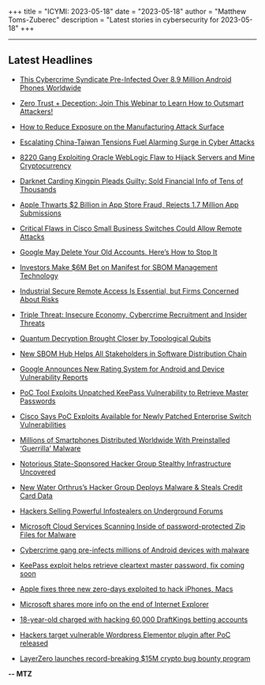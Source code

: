 +++
title = "ICYMI: 2023-05-18"
date = "2023-05-18"
author = "Matthew Toms-Zuberec"
description = "Latest stories in cybersecurity for 2023-05-18"
+++

---------------------------------------------------------------------------
## Latest Headlines
- [This Cybercrime Syndicate Pre-Infected Over 8.9 Million Android Phones Worldwide](https://thehackernews.com/2023/05/this-cybercrime-syndicate-pre-infected.html)

- [Zero Trust + Deception: Join This Webinar to Learn How to Outsmart Attackers!](https://thehackernews.com/2023/05/join-this-webinar-zero-trust-deception.html)

- [How to Reduce Exposure on the Manufacturing Attack Surface](https://thehackernews.com/2023/05/how-to-reduce-exposure-on-manufacturing.html)

- [Escalating China-Taiwan Tensions Fuel Alarming Surge in Cyber Attacks](https://thehackernews.com/2023/05/escalating-china-taiwan-tensions-fuel.html)

- [8220 Gang Exploiting Oracle WebLogic Flaw to Hijack Servers and Mine Cryptocurrency](https://thehackernews.com/2023/05/8220-gang-exploiting-oracle-weblogic.html)

- [Darknet Carding Kingpin Pleads Guilty: Sold Financial Info of Tens of Thousands](https://thehackernews.com/2023/05/darknet-carding-kingpin-pleads-guilty.html)

- [Apple Thwarts $2 Billion in App Store Fraud, Rejects 1.7 Million App Submissions](https://thehackernews.com/2023/05/apple-thwarts-2-billion-in-app-store.html)

- [Critical Flaws in Cisco Small Business Switches Could Allow Remote Attacks](https://thehackernews.com/2023/05/critical-flaws-in-cisco-small-business.html)

- [Google May Delete Your Old Accounts. Here’s How to Stop It](https://www.wired.com/story/how-to-stop-google-delete-account-inactive/)

- [Investors Make $6M Bet on Manifest for SBOM Management Technology](https://www.securityweek.com/investors-make-6m-bet-on-manifest-for-sbom-management-technology/)

- [Industrial Secure Remote Access Is Essential, but Firms Concerned About Risks](https://www.securityweek.com/industrial-secure-remote-access-is-essential-but-firms-concerned-about-risks/)

- [Triple Threat: Insecure Economy, Cybercrime Recruitment and Insider Threats](https://www.securityweek.com/triple-threat-insecure-economy-cybercrime-recruitment-and-insider-threats/)

- [Quantum Decryption Brought Closer by Topological Qubits](https://www.securityweek.com/quantum-decryption-brought-closer-by-topological-qubits/)

- [New SBOM Hub Helps All Stakeholders in Software Distribution Chain](https://www.securityweek.com/new-sbom-hub-designed-to-help-all-stakeholders-in-software-distribution-chain/)

- [Google Announces New Rating System for Android and Device Vulnerability Reports](https://www.securityweek.com/google-announces-new-rating-system-for-android-and-device-vulnerability-reports/)

- [PoC Tool Exploits Unpatched KeePass Vulnerability to Retrieve Master Passwords](https://www.securityweek.com/poc-tool-exploits-unpatched-keepass-vulnerability-to-retrieve-master-passwords/)

- [Cisco Says PoC Exploits Available for Newly Patched Enterprise Switch Vulnerabilities](https://www.securityweek.com/cisco-says-poc-exploits-available-for-newly-patched-enterprise-switch-vulnerabilities/)

- [Millions of Smartphones Distributed Worldwide With Preinstalled ‘Guerrilla’ Malware](https://www.securityweek.com/millions-of-smartphones-distributed-worldwide-with-preinstalled-guerrilla-malware/)

- [Notorious State-Sponsored Hacker Group Stealthy Infrastructure Uncovered](https://cybersecuritynews.com/sidewinder-state-sponsored-hacker-group/)

- [New Water Orthrus’s Hacker Group Deploys Malware & Steals Credit Card Data](https://cybersecuritynews.com/hacker-group-deploys-malware/)

- [Hackers Selling Powerful Infostealers on Underground Forums](https://cybersecuritynews.com/hackers-selling-powerful-infostealers/)

- [Microsoft Cloud Services Scanning Inside of password-protected Zip Files for Malware](https://cybersecuritynews.com/scanning-inside-zip/)

- [Cybercrime gang pre-infects millions of Android devices with malware](https://www.bleepingcomputer.com/news/security/cybercrime-gang-pre-infects-millions-of-android-devices-with-malware/)

- [KeePass exploit helps retrieve cleartext master password, fix coming soon](https://www.bleepingcomputer.com/news/security/keepass-exploit-helps-retrieve-cleartext-master-password-fix-coming-soon/)

- [Apple fixes three new zero-days exploited to hack iPhones, Macs](https://www.bleepingcomputer.com/news/apple/apple-fixes-three-new-zero-days-exploited-to-hack-iphones-macs/)

- [Microsoft shares more info on the end of Internet Explorer](https://www.bleepingcomputer.com/news/microsoft/microsoft-shares-more-info-on-the-end-of-internet-explorer/)

- [18-year-old charged with hacking 60,000 DraftKings betting accounts](https://www.bleepingcomputer.com/news/security/18-year-old-charged-with-hacking-60-000-draftkings-betting-accounts/)

- [Hackers target vulnerable Wordpress Elementor plugin after PoC released](https://www.bleepingcomputer.com/news/security/hackers-target-vulnerable-wordpress-elementor-plugin-after-poc-released/)

- [LayerZero launches record-breaking $15M crypto bug bounty program](https://www.bleepingcomputer.com/news/security/layerzero-launches-record-breaking-15m-crypto-bug-bounty-program/)

**-- MTZ**